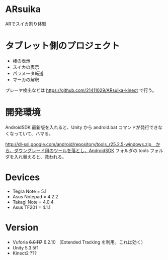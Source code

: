 # ARsuika
ARでスイカ割り体験

# タブレット側のプロジェクト
- 棒の表示
- スイカの表示
- パラメータ転送
- マーカの解釈

プレーヤ検出などは https://github.com/21411029/ARsuika-kinect で行う。

# 開発環境

AndroidSDK 最新版を入れると、Unity から android.bat コマンドが発行できなくなっていて、ハマる。

http://dl-ssl.google.com/android/repository/tools_r25.2.5-windows.zip　から、ダウングレード用のツールを落とし、AndroidSDK フォルダの tools フォルダを入れ替えると、救われる。

# Devices

- Tegra Note = 5.1
- Asus Notepad = 4.2.2
- Takagi Note = 4.0.4
- Asus TF201 = 4.1.1

# Version
- Vuforia ~~6.0.117~~ 6.2.10 （Extended Tracking を利用。これは効く）
- Unity 5.3.5f1
- Kinect2 ???
